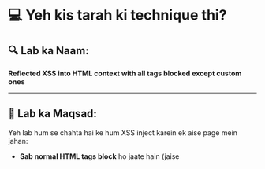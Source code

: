 # 💻 Yeh kis tarah ki technique thi?

## 🔍 Lab ka Naam:
**Reflected XSS into HTML context with all tags blocked except custom ones**

---

## 🧠 Lab ka Maqsad:
Yeh lab hum se chahta hai ke hum XSS inject karein ek aise page mein jahan:
- **Sab normal HTML tags block** ho jaate hain (jaise <script>, ```<img>```, ```<svg>```)
- Lekin **custom tags** jaise `<xss>`, `<khan>` allowed hain
- Humein aisa payload banana hai jo **alert(document.cookie)** ko fire kare — taake victim ki cookies browser se nikaali ja sakein

---

## 🧪 Working Payload (Exploit server mein daalna hai):

```html```

```<script>```

```location =``` ```'https://YOUR-LAB-ID.web-security-academy.net/?search=%3Cxss+id%3Dx+onfocus%3Dalert%28document.cookie%29+tabindex%3D1%3E#x';```

```</script>```

---

🔁 Bas apne lab ki URL daal dena YOUR-LAB-ID ki jagah
Yehi payload use hoga victim ko XSS dene ke liye ✅

### 🔍 Payload Ki Tashreeh

```<khan id="x" onfocus="alert(document.cookie)" tabindex="1">The King</khan>```

| Cheez           | Matlab                                                                                           |
| --------------- | ------------------------------------------------------------------------------------------------ |
| `<khan>`        | Custom HTML tag — browser ko is tag se koi problem nahi                                          |
| `id="x"`        | Yeh tag ka naam hai, jisko hum URL se bulaayenge                                                 |
| `onfocus="..."` | Jab is element pe focus hoga to yeh JavaScript chalegi                                           |
| `tabindex="1"`  | Is tag ko tab key ya `#x` se focus milne layak banata hai                                        |
| `#x`            | URL ka hissa hai — yeh browser ko keh raha hota hai: "Jaa bhai jahan id='x' ho wahan focus kar!" |

---

### Reflected vs Stored XSS — Farq kya hai?

| Type              | Matlab                                                                                                                                         |
| ----------------- | ---------------------------------------------------------------------------------------------------------------------------------------------- |
| **Reflected XSS** | Jab tu URL mein payload daalta hai aur turant alert chal jaata hai                                                                             |
| **Stored XSS**    | Jab tu payload kisi comment ya post mein daal ke permanently store kar deta hai — aur jab koi bhi banda wo page dekhta hai, XSS chal jaata hai |

**💬 Example:**

Agar tu comment mein daale:

```<khan id="x"``` ```onfocus="alert(document.cookie)"``` ```tabindex="1">Green</khan>```

Aur wo comment save ho jaaye — to ye stored XSS hai.

---

### ❓ tabindex kya karta hai?
tabindex ka kaam hai HTML element ko keyboard se focusable banana.

Asaan Lafzon Mein:
Browser sirf kuch specific tags pe focus deta hai (```<input>, <button>```, etc.).
Agar tu kisi custom tag (jaise ```<khan>```) ko focus karwana chahta hai — to usmein tabindex="1" zaroor daalna hoga.

### 🔍 tabindex="1" ka matlab kya hai?

- Iska matlab hai ke jab user tab key dabaye, to sabse pehle yeh element pe focus ho.

- Agar kisi tag pe tabindex na ho, to browser uspe focus karega hi nahi.

- tabindex="1" → pehla focus

- tabindex="2" → doosra

- Aur aise hi aage

---

### 🧠 #x kya karta hai?
Agar URL ke end mein tu likhta hai #x, to browser us element ko focus karta hai jiska id="x" hai.

Jaise:

```<khan id="x"```
 ```onfocus="alert(document.cookie)"```
 ```tabindex="1">The King</khan>```

Aur tu URL mein likhe:

```https://example.com/page?search=....#x```

To browser page load hote hi direct us tag pe focus karega → onfocus chalega → alert boom 💥

---

### ⚠️ Mouse ka koi taalluq nahi
Tu ne pucha tha ke kya mouse se kuch hoga?
Nahi bhai — mouse le jaane se onfocus nahi chalta.

Ye sirf chalta hai:

- Tab key dabane se

- URL mein #x dene se

- JavaScript se .focus() method se

---

### ❌ Kya spaceindex, ctrlindex hota hai?

Nahi bhai! Browser sirf tabindex hi jaanta hai
Koi aur index browser ko samaj nahi aata.

Agar tu space ya ctrl key se koi function chalana chahta hai, to uske liye use kar:

```onkeydown / onkeyup```

**Example:**

```<khan onkeydown="if(event.key===' ') alert('Space dabaya!')" tabindex="1">Green</khan>```

---

### Real Life Pentesting mein faida kaise?

Jab tu koi site test kare aur dekhe ke ```<script>``` block ho raha hai, lekin custom tags allow hain — to ye XSS technique kaam aayegi

Tu comment, search box, ya feedback forms mein ye try kar sakta hai

Bug bounty mein ye trick kabhi kabhi filter bypass karne mein madad karti hai

### 🛠️ Step by Step Strategy:
Dekh koi input field ya search area hai jo input ko page pe dikhata ho

Wahaan yeh inject karo:

```<khan id="x" onfocus="alert(document.cookie)" tabindex="1">Test</khan>```

Fir URL mein #x laga ke page open karo:

https://site.com/page?search=...#x
Page load hote hi browser focus karega id="x" wale tag pe → onfocus chalega → XSS success!

---

Yeh lab ne humein sikhaya ke agar normal HTML block ho rahi ho, to bhi XSS ka tareeqa hota hai — bas dimaag chalayen aur custom tag, tabindex, aur focus ka sahi use karein!

---

🧬 Source & Sink Analysis:

🟢 Source (input kidhar se aa raha hai)?

✅ location.search → Matlab URL ka ?search=... part


Example:

```site.com/?search=<xss+onfocus=alert(1)+tabindex=1>#x```

---

### 🟢 Sink (browser uss input ko kaise inject kar raha hai)?

✅ innerHTML — kyunki input HTML ke form mein reflect ho raha hai

InnerHTML allow karta hai ke tag + attributes page pe render hon → isi wajah se XSS chalta hai.

---

### ❓Q: Kya alert tab key se chalega? Aur victim ki cookie chori hogi?

✅ Short answer:

Nahi! Hum victim se tab key press karwane ka intezar nahi karte.
Hum #x se uss tag ko auto-focus karate hain! 😈

---

📖 Detailed samajh (Asaan Urdu mein):

Tu agar ye likhta hai:

```<khan id="x"``` ```onfocus="alert(document.cookie)"``` ```tabindex="1">Hello</khan>```

Aur URL aise banata hai:

```https://victim-site.com/?search=<payload>#x```

To jab victim ye URL kholta hai:

- ➡️ Browser #x dekhta hai
- ➡️ Wo id="x" wale tag ko automatically focus karta hai
- ➡️ Focus hone par onfocus="..." chalega
- ➡️ JavaScript trigger ho jaata hai
- ➡️ alert(document.cookie) → cookie ka popup show!

🧠 Matlab: Humein victim se tab key press karwane ki zaroorat hi nahi — browser khud focus karta hai because of #x.

